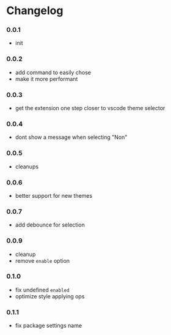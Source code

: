 # Changelog

### 0.0.1

- init

### 0.0.2

- add command to easily chose
- make it more performant

### 0.0.3

- get the extension one step closer to vscode theme selector

### 0.0.4

- dont show a message when selecting "Non"

### 0.0.5

- cleanups

### 0.0.6

- better support for new themes

### 0.0.7

- add debounce for selection

### 0.0.9

- cleanup
- remove `enable` option

### 0.1.0

- fix undefined `enabled`
- optimize style applying ops

### 0.1.1

- fix package settings name
